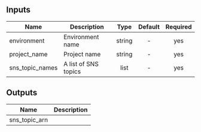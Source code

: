 
## Inputs

| Name | Description | Type | Default | Required |
|------|-------------|:----:|:-----:|:-----:|
| environment | Environment name | string | - | yes |
| project_name | Project name | string | - | yes |
| sns_topic_names | A list of SNS topics | list | - | yes |

## Outputs

| Name | Description |
|------|-------------|
| sns_topic_arn |  |

